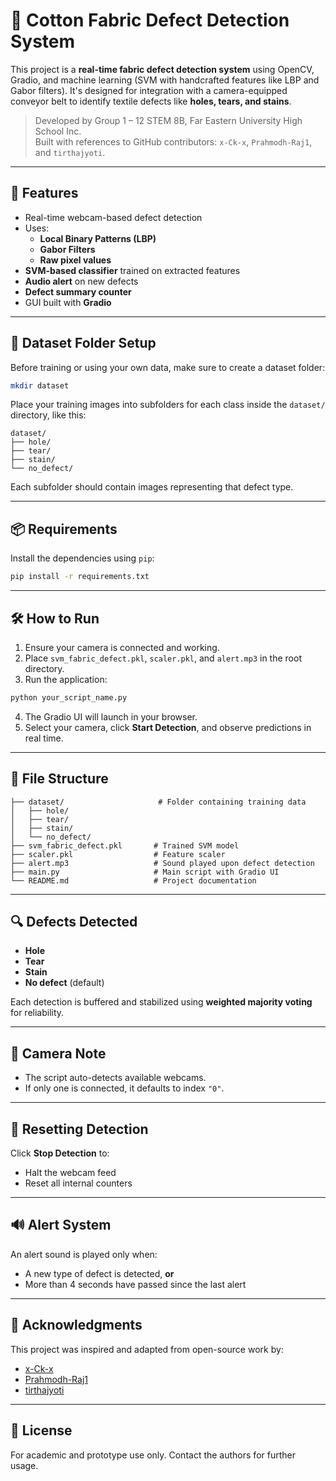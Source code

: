 # 🧵 Cotton Fabric Defect Detection System

This project is a **real-time fabric defect detection system** using OpenCV, Gradio, and machine learning (SVM with handcrafted features like LBP and Gabor filters). It's designed for integration with a camera-equipped conveyor belt to identify textile defects like **holes, tears, and stains**.

> Developed by Group 1 – 12 STEM 8B, Far Eastern University High School Inc.  
> Built with references to GitHub contributors: `x-Ck-x`, `Prahmodh-Raj1`, and `tirthajyoti`.

---

## 🚀 Features

- Real-time webcam-based defect detection
- Uses:
  - **Local Binary Patterns (LBP)**
  - **Gabor Filters**
  - **Raw pixel values**
- **SVM-based classifier** trained on extracted features
- **Audio alert** on new defects
- **Defect summary counter**
- GUI built with **Gradio**

---

## 📁 Dataset Folder Setup

Before training or using your own data, make sure to create a dataset folder:

```bash
mkdir dataset
```

Place your training images into subfolders for each class inside the `dataset/` directory, like this:

```
dataset/
├── hole/
├── tear/
├── stain/
└── no_defect/
```

Each subfolder should contain images representing that defect type.

---

## 📦 Requirements

Install the dependencies using `pip`:

```bash
pip install -r requirements.txt
```

---

## 🛠️ How to Run

1. Ensure your camera is connected and working.
2. Place `svm_fabric_defect.pkl`, `scaler.pkl`, and `alert.mp3` in the root directory.
3. Run the application:

```bash
python your_script_name.py
```

4. The Gradio UI will launch in your browser.
5. Select your camera, click **Start Detection**, and observe predictions in real time.

---

## 📂 File Structure

```plaintext
├── dataset/                     # Folder containing training data
│   ├── hole/
│   ├── tear/
│   ├── stain/
│   └── no_defect/
├── svm_fabric_defect.pkl       # Trained SVM model
├── scaler.pkl                  # Feature scaler
├── alert.mp3                   # Sound played upon defect detection
├── main.py                     # Main script with Gradio UI
└── README.md                   # Project documentation
```

---

## 🔍 Defects Detected

- **Hole**
- **Tear**
- **Stain**
- **No defect** (default)

Each detection is buffered and stabilized using **weighted majority voting** for reliability.

---

## 📸 Camera Note

- The script auto-detects available webcams.
- If only one is connected, it defaults to index `"0"`.

---

## 🧹 Resetting Detection

Click **Stop Detection** to:
- Halt the webcam feed
- Reset all internal counters

---

## 🔊 Alert System

An alert sound is played only when:
- A new type of defect is detected, **or**
- More than 4 seconds have passed since the last alert

---

## 🙏 Acknowledgments

This project was inspired and adapted from open-source work by:
- [x-Ck-x](https://github.com/x-Ck-x)
- [Prahmodh-Raj1](https://github.com/Prahmodh-Raj1)
- [tirthajyoti](https://github.com/tirthajyoti)

---

## 📄 License

For academic and prototype use only. Contact the authors for further usage.
